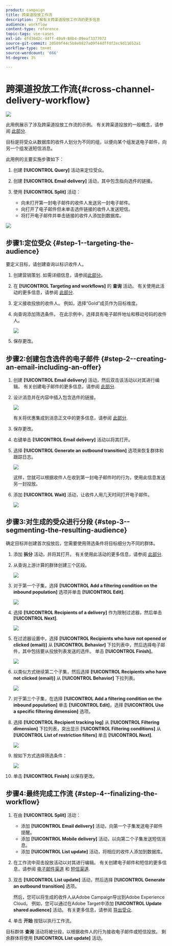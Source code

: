 ```yaml
---
product: campaign
title: 跨渠道投放工作流
description: 了解有关跨渠道投放工作流的更多信息
audience: workflow
content-type: reference
topic-tags: use-cases
exl-id: dfd36d2c-44ff-49a9-80b4-09eaf3377072
source-git-commit: 20509f44c5b8e0827a09f44dffdf2ec9d11652a1
workflow-type: tm+mt
source-wordcount: '666'
ht-degree: 3%

---
```


# 跨渠道投放工作流{#cross-channel-delivery-workflow}

![](../../assets/common.svg)

此用例展示了涉及跨渠道投放工作流的示例。 有关跨渠道投放的一般概念，请参阅 [此部分](cross-channel-deliveries.md).

目标是将受众从数据库的收件人划分为不同的组，以便向某个组发送电子邮件，向另一个组发送短信消息。

此用例的主要实施步骤如下：

1. 创建 **[!UICONTROL Query]** 活动来定位受众。
1. 创建 **[!UICONTROL Email delivery]** 活动，其中包含指向选件的链接。
1. 使用 **[!UICONTROL Split]** 活动：

   * 向未打开第一封电子邮件的收件人发送另一封电子邮件。
   * 向打开了电子邮件但未单击选件链接的收件人发送短信。
   * 将打开电子邮件并单击链接的收件人添加到数据库。

![](assets/wkf_cross-channel_7.png)

## 步骤1:定位受众 {#step-1--targeting-the-audience}

要定义目标，请创建查询以标识收件人。

1. 创建营销策划. 如需详细信息，请参阅[此部分](../../campaign/using/setting-up-marketing-campaigns.md#creating-a-campaign)。
1. 在 **[!UICONTROL Targeting and workflows]** 的 **查询** 活动。 有关使用此活动的更多信息，请参阅 [此部分](query.md).
1. 定义接收投放的收件人。 例如，选择“Gold”成员作为目标维度。
1. 向查询添加筛选条件。 在此示例中，选择具有电子邮件地址和移动号码的收件人。

   ![](assets/wkf_cross-channel_3.png)

1. 保存更改。

## 步骤2:创建包含选件的电子邮件 {#step-2--creating-an-email-including-an-offer}

1. 创建 **[!UICONTROL Email delivery]** 活动，然后双击该活动以对其进行编辑。 有关创建电子邮件的更多信息，请参阅 [此部分](../../delivery/using/about-email-channel.md).
1. 设计消息并在内容中插入包含选件的链接。

   ![](assets/wkf_cross-channel_1.png)

   有关将优惠集成到消息正文中的更多信息，请参阅 [此部分](../../interaction/using/integrating-an-offer-via-the-wizard.md#delivering-with-a-call-to-the-offer-engine).

1. 保存更改。
1. 右键单击 **[!UICONTROL Email delivery]** 活动以将其打开。
1. 选择 **[!UICONTROL Generate an outbound transition]** 选项来恢复群体和跟踪日志。

   ![](assets/wkf_cross-channel_2.png)

   这样，您就可以根据收件人在收到第一封电子邮件时的行为，使用此信息发送另一封投放。

1. 添加 **[!UICONTROL Wait]** 活动，让收件人用几天时间打开电子邮件。

   ![](assets/wkf_cross-channel_4.png)

## 步骤3:对生成的受众进行分段 {#step-3--segmenting-the-resulting-audience}

确定目标并创建首次投放后，您需要使用筛选条件将目标细分为不同的群体。

1. 添加 **拆分** 活动，并将其打开。 有关使用此活动的更多信息，请参阅 [此部分](split.md).
1. 从查询上游计算的群体创建三个区段。

   ![](assets/wkf_cross-channel_6.png)

1. 对于第一个子集，选择 **[!UICONTROL Add a filtering condition on the inbound population]** 选项并单击 **[!UICONTROL Edit]**.

   ![](assets/wkf_cross-channel_8.png)

1. 选择 **[!UICONTROL Recipients of a delivery]** 作为限制过滤器，然后单击 **[!UICONTROL Next]**.

   ![](assets/wkf_cross-channel_9.png)

1. 在过滤器设置中，选择 **[!UICONTROL Recipients who have not opened or clicked (email)]** 从 **[!UICONTROL Behavior]** 下拉列表中，然后选择电子邮件，其中包括要从投放列表发送的选件。 单击 **[!UICONTROL Finish]**。

   ![](assets/wkf_cross-channel_10.png)

1. 以类似方式继续第二个子集，然后选择 **[!UICONTROL Recipients who have not clicked (email)]** 从 **[!UICONTROL Behavior]** 下拉列表。

   ![](assets/wkf_cross-channel_11.png)

1. 对于第三个子集，在选择 **[!UICONTROL Add a filtering condition on the inbound population]** 单击 **[!UICONTROL Edit]**，选择 **[!UICONTROL Use a specific filtering dimension]** 选项。
1. 选择 **[!UICONTROL Recipient tracking log]** 从 **[!UICONTROL Filtering dimension]** 下拉列表，突出显示 **[!UICONTROL Filtering conditions]** 从 **[!UICONTROL List of restriction filters]** 单击 **[!UICONTROL Next]**.

   ![](assets/wkf_cross-channel_12.png)

1. 按如下方式选择筛选条件：

   ![](assets/wkf_cross-channel_13.png)

1. 单击 **[!UICONTROL Finish]** 以保存更改。

## 步骤4:最终完成工作流 {#step-4--finalizing-the-workflow}

1. 在由 **[!UICONTROL Split]** 活动：

   * 添加 **[!UICONTROL Email delivery]** 活动，向第一个子集发送电子邮件提醒。
   * 添加 **[!UICONTROL Mobile delivery]** 活动，以向第二个子集发送短信消息。
   * 添加 **[!UICONTROL List update]** 活动，将相应的收件人添加到数据库。

1. 在工作流中双击投放活动以对其进行编辑。 有关创建电子邮件和短信的更多信息，请参阅 [电子邮件渠道](../../delivery/using/about-email-channel.md) 和 [短信渠道](../../delivery/using/sms-channel.md).
1. 双击 **[!UICONTROL List update]** 活动，然后选择 **[!UICONTROL Generate an outbound transition]** 选项。

   然后，您可以将生成的收件人从Adobe Campaign导出到Adobe Experience Cloud。 例如，您可以通过在Adobe Target中添加 **[!UICONTROL Update shared audience]** 活动。 有关更多信息，请参阅 [导出受众](../../integrations/using/importing-and-exporting-audiences.md#exporting-an-audience).

1. 单击 **开始** 按钮以执行工作流。

目标群体 **查询** 活动将被分段，以根据收件人的行为接收电子邮件或短信投放。 剩余群体将使用 **[!UICONTROL List update]** 活动。
